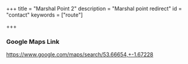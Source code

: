 +++
title = "Marshal Point 2"
description = "Marshal point redirect"
id = "contact"
keywords = ["route"]

+++

<script>
    window.location = 'https://www.google.com/maps/search/53.66654,+-1.67228';
</script>

### Google Maps Link

https://www.google.com/maps/search/53.66654,+-1.67228

